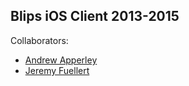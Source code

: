 ## Blips iOS Client 2013-2015

Collaborators:

* [Andrew Apperley](https://github.com/andrewapperley/)
* [Jeremy Fuellert](https://github.com/jfuellert)

